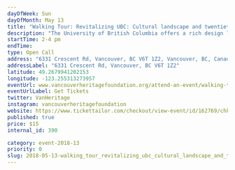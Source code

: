 ```yaml
---
dayOfWeek: Sun
dayOfMonth: May 13
title: "Walking Tour: Revitalizing UBC: Cultural landscape and twentieth century design legacies"
description: "The University of British Columbia offers a rich design legacy to explore. More than that, the buildings and landscapes reflect key society forces that have historically shaped the place, including a significant collection of Mid-century Modern buildings that introduced fresh ideas on education and design.  As the campus continues to grow and evolve, UBC Campus and Community Planning has sought to understand the campus as a cultural landscape so that each rehabilitation project and new development contributes to this sense of place.<br> <br> Tour leaders Gerry McGeough, UBC University Architect, and Karen Russell, Manager, Development Services, will discuss these forces and themes that have shaped the campus over time, how these are informing current planning, and lessons learned as UBC seeks to apply emergent “values based” heritage conservation practices. We will learn about the history and development of key sites and buildings along the route, their design and the architects that conceived them, and how they fit into the bigger picture of the UBC campus."
startTime: 2-4 pm
endTime: 
type: Open Call
address: "6331 Crescent Rd, Vancouver, BC V6T 1Z2, Vancouver, BC, Canada"
addressLabel: "6331 Crescent Rd, Vancouver, BC V6T 1Z2"
latitude: 49.2679941202153
longitude: -123.255313273957
eventUrl: www.vancouverheritagefoundation.org/attend-an-event/walking-tours/
eventUrlLabel: Get Tickets
twitter: VanHeritage
instagram: vancouverheritagefoundation
website: https://www.tickettailor.com/checkout/view-event/id/162769/chk/5b66
published: true
price: $15
internal_id: 390

category: event-2018-13
priority: 0
slug: 2018-05-13-walking_tour_revitalizing_ubc_cultural_landscape_and_twentieth_century_design_legacies
---
```

